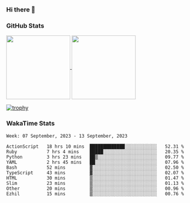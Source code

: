 ### Hi there 👋

### GitHub Stats

<a href="https://github.com/anuraghazra/github-readme-stats">
  <img align="center" height="170px" src="https://github-readme-stats.vercel.app/api/top-langs/?username=tksfjt1024&layout=compact&count_private=true&show_icons=true&show_icons=true&theme=graywhite" />
</a>
<a href="https://github.com/anuraghazra/github-readme-stats">
  <img align="center" height="170px" src="https://github-readme-stats.vercel.app/api?username=tksfjt1024&count_private=true&show_icons=true&show_icons=true&theme=graywhite" />
</a>

[![trophy](https://github-profile-trophy.vercel.app/?username=tksfjt1024)](https://github.com/ryo-ma/github-profile-trophy)

### WakaTime Stats

<!--START_SECTION:waka-->
```text
Week: 07 September, 2023 - 13 September, 2023

ActionScript   18 hrs 10 mins  █████████████░░░░░░░░░░░░   52.31 % 
Ruby           7 hrs 4 mins    █████░░░░░░░░░░░░░░░░░░░░   20.35 % 
Python         3 hrs 23 mins   ██▒░░░░░░░░░░░░░░░░░░░░░░   09.77 % 
YAML           2 hrs 45 mins   ██░░░░░░░░░░░░░░░░░░░░░░░   07.96 % 
Bash           52 mins         ▓░░░░░░░░░░░░░░░░░░░░░░░░   02.50 % 
TypeScript     43 mins         ▓░░░░░░░░░░░░░░░░░░░░░░░░   02.07 % 
HTML           30 mins         ▒░░░░░░░░░░░░░░░░░░░░░░░░   01.47 % 
Slim           23 mins         ▒░░░░░░░░░░░░░░░░░░░░░░░░   01.13 % 
Other          20 mins         ▒░░░░░░░░░░░░░░░░░░░░░░░░   00.96 % 
Ezhil          15 mins         ▒░░░░░░░░░░░░░░░░░░░░░░░░   00.76 % 
```
<!--END_SECTION:waka-->
